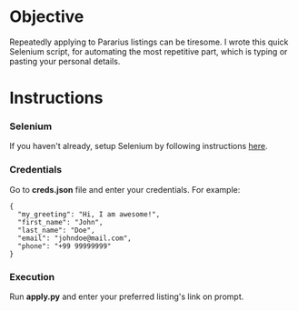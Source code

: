 # Objective

Repeatedly applying to Pararius listings can be tiresome. I wrote this quick 
Selenium script, for automating the most repetitive part, which is typing or 
pasting your personal details.

# Instructions

### Selenium
If you haven't already, setup Selenium by following instructions 
[here](selenium_setup.md).

### Credentials
Go to **creds.json** file and enter your credentials. For example:

    {
      "my_greeting": "Hi, I am awesome!",
      "first_name": "John",
      "last_name": "Doe",
      "email": "johndoe@mail.com",
      "phone": "+99 99999999"
    }

### Execution
Run **apply.py** and enter your preferred listing's link on prompt.
